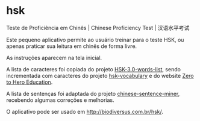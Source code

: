 # hsk
Teste de Proficiência em Chinês | Chinese Proficiency Test | 汉语水平考试

Este pequeno aplicativo permite ao usuário treinar para o teste HSK, ou apenas praticar sua leitura em chinês de forma livre.

As instruções aparecem na tela inicial.

A lista de caracteres foi copiada do projeto [HSK-3.0-words-list](https://github.com/infinyte7/HSK-3.0-words-list/tree/main/HSK%20list%20with%20meaning), sendo incrementada com caracteres do projeto [hsk-vocabulary](https://github.com/clem109/hsk-vocabulary/tree/master/hsk-vocab-json) e do website [Zero to Hero Education](https://www.zerotohero.ca/en/zh/explore/new-levels).

A lista de sentenças foi adaptada do projeto [chinese-sentence-miner](https://github.com/Destaq/chinese-sentence-miner/tree/master/data), recebendo algumas correções e melhorias.

O aplicativo pode ser usado em http://biodiversus.com.br/hsk/.
